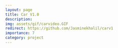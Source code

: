 ```yaml
---
layout: page
title: Car V1.0
description: 
img: assets/gif/carvideo.GIF
redirect: https://github.com/Jasminekhalil/carv1
importance: 7
category: project
---
```


